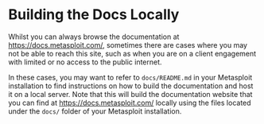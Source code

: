 # Building the Docs Locally
Whilst you can always browse the documentation at https://docs.metasploit.com/, sometimes there are cases where you 
may not be able to reach this site, such as when you are on a client engagement with limited or no access to the public internet.

In these cases, you may want to refer to `docs/README.md` in your Metasploit installation to find instructions on
how to build the documentation and host it on a local server. Note that this will build the documentation website that
you can find at https://docs.metasploit.com/ locally using the files located under the `docs/` folder of your Metasploit 
installation.
